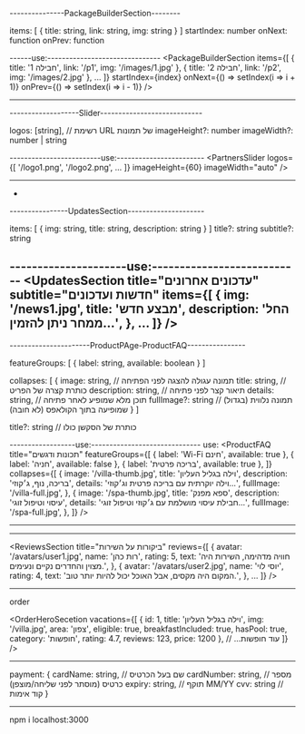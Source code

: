 ---------------PackageBuilderSection--------

items: [
  { title: string, link: string, img: string }
]
startIndex: number
onNext: function
onPrev: function


------use:-------------------------------
<PackageBuilderSection
  items={[
    { title: 'חבילה 1', link: '/p1', img: '/images/1.jpg' },
    { title: 'חבילה 2', link: '/p2', img: '/images/2.jpg' },
    ...
  ]}
  startIndex={index}
  onNext={() => setIndex(i => i + 1)}
  onPrev={() => setIndex(i => i - 1)}
/>

-----------------------------------






-------------------Slider----------------------------

logos: [string], // רשימת URL של תמונות
imageHeight?: number
imageWidth?: number | string

-------------------------use:------------------------
<PartnersSlider
  logos={[
    '/logo1.png',
    '/logo2.png',
    ...
  ]}
  imageHeight={60}
  imageWidth="auto"
/>

-----------------------------------------------------

-



----------------UpdatesSection---------------------

items: [
  { img: string, title: string, description: string }
]
title?: string
subtitle?: string

---------------------use:---------------------------
<UpdatesSection
  title="עדכונים אחרונים"
  subtitle="חדשות ועדכונים"
  items={[
    {
      img: '/news1.jpg',
      title: 'מבצע חדש',
      description: 'החל ממחר ניתן להזמין...',
    },
    ...
  ]}
/>
-------------------------------




----------------------ProductPAge-ProductFAQ----------------


featureGroups: [
  { label: string, available: boolean }
]

collapses: [
  {
    image: string,          // תמונה עגולה להצגה לפני הפתיחה
    title: string,          // כותרת קצרה של הפריט
    description: string,    // תיאור קצר לפני פתיחה
    details: string,        // תוכן מלא שמופיע לאחר פתיחה
    fullImage?: string      // תמונה נלווית (בגדול) שמופיעה בתוך הקולאפס (לא חובה)
  }
]

title?: string             // כותרת של הסקשן כולו

------------------use:------------------------------
use:
<ProductFAQ
  title="תכונות ודגשים"
  featureGroups={[
    { label: 'Wi-Fi חינם', available: true },
    { label: 'חניה', available: false },
    { label: 'בריכה פרטית', available: true },
  ]}
  collapses={[
    {
      image: '/villa-thumb.jpg',
      title: 'וילה בגליל העליון',
      description: 'בריכה, נוף, ג׳קוזי',
      details: 'וילה יוקרתית עם בריכה פרטית וג׳קוזי...',
      fullImage: '/villa-full.jpg',
    },
    {
      image: '/spa-thumb.jpg',
      title: 'ספא מפנק',
      description: 'עיסוי וטיפול זוגי',
      details: 'חבילת עיסוי מושלמת עם ג׳קוזי וטיפול זוגי...',
      fullImage: '/spa-full.jpg',
    },
  ]}
/>


----------------------------------
--------------------------

<ReviewsSection
  title="ביקורות על השירות"
  reviews={[
    {
      avatar: '/avatars/user1.jpg',
      name: 'רות כהן',
      rating: 5,
      text: 'חוויה מדהימה, השירות היה מצוין והחדרים נקיים ונעימים.',
    },
    {
      avatar: '/avatars/user2.jpg',
      name: 'יוסי לוי',
      rating: 4,
      text: 'המקום היה מקסים, אבל האוכל יכול להיות יותר טוב.',
    },
    ...
  ]}
/>

--------------------------------------------------------


order

<OrderHeroSecetion
  vacations={[
    {
      id: 1,
      title: 'וילה בגליל העליון',
      img: '/villa.jpg',
      area: 'צפון',
      eligible: true,
      breakfastIncluded: true,
      hasPool: true,
      category: 'חופשות',
      rating: 4.7,
      reviews: 123,
      price: 1200
    },
    // ...עוד חופשות
  ]}
/>

---------------------------------------------

payment: {
  cardName: string,           // שם בעל הכרטיס
  cardNumber: string,         // מספר כרטיס (מוסתר לפני שליחה/מוצפן)
  expiry: string,             // תוקף MM/YY
  cvv: string                 // קוד אימות
}


---------------------------------





npm i 
localhost:3000